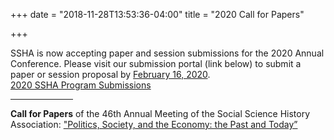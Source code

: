 +++
date = "2018-11-28T13:53:36-04:00"
title = "2020 Call for Papers"

+++

SSHA is now accepting paper and session submissions for the 2020 Annual Conference. Please visit our submission portal (link below) to submit a paper or session proposal by <u>February 16, 2020</u>.<br />
<a href="http://ssha2020.ssha.org/" target="_blank">2020 SSHA Program Submissions</a>
<br /><hr width="100">
**Call for Papers** of the 46th Annual Meeting of the Social Science History Association:  <a href="http://ssha2020.ssha.org/hps/SSHA2020CFP.pdf" target="_blank">"Politics, Society, and the Economy: the Past and Today”</a>